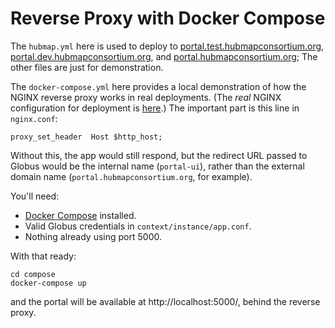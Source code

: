 # Reverse Proxy with Docker Compose

The `hubmap.yml` here is used to deploy to
[portal.test.hubmapconsortium.org](https://portal.test.hubmapconsortium.org/),
[portal.dev.hubmapconsortium.org](https://portal.dev.hubmapconsortium.org/),
and [portal.hubmapconsortium.org](https://portal.hubmapconsortium.org/);
The other files are just for demonstration.

The `docker-compose.yml` here provides a local demonstration of how the NGINX reverse proxy works in real deployments.
(The *real* NGINX configuration for deployment is [here](https://github.com/hubmapconsortium/gateway/blob/master/nginx/conf.d-test/portal-ui.conf).)
The important part is this line in `nginx.conf`:
```
proxy_set_header  Host $http_host;
```

Without this, the app would still respond, but the redirect URL passed to
Globus would be the internal name (`portal-ui`), rather than the external domain name (`portal.hubmapconsortium.org`, for example).

You'll need:
- [Docker Compose](https://docs.docker.com/compose/install/) installed.
- Valid Globus credentials in `context/instance/app.conf`.
- Nothing already using port 5000.

With that ready:
````
cd compose
docker-compose up
````
and the portal will be available at http://localhost:5000/, behind the reverse proxy.
